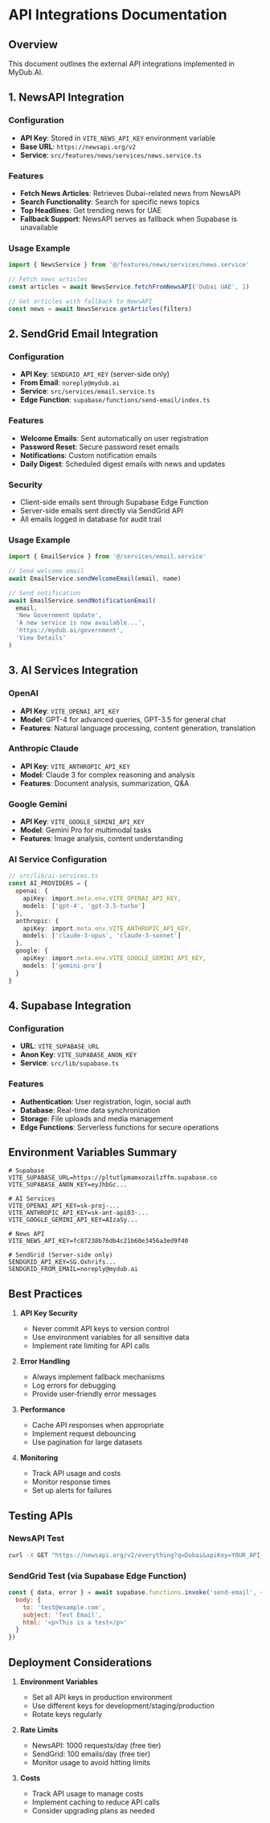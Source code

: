 # API Integrations Documentation

## Overview
This document outlines the external API integrations implemented in MyDub.AI.

## 1. NewsAPI Integration

### Configuration
- **API Key**: Stored in `VITE_NEWS_API_KEY` environment variable
- **Base URL**: `https://newsapi.org/v2`
- **Service**: `src/features/news/services/news.service.ts`

### Features
- **Fetch News Articles**: Retrieves Dubai-related news from NewsAPI
- **Search Functionality**: Search for specific news topics
- **Top Headlines**: Get trending news for UAE
- **Fallback Support**: NewsAPI serves as fallback when Supabase is unavailable

### Usage Example
```typescript
import { NewsService } from '@/features/news/services/news.service'

// Fetch news articles
const articles = await NewsService.fetchFromNewsAPI('Dubai UAE', 1)

// Get articles with fallback to NewsAPI
const news = await NewsService.getArticles(filters)
```

## 2. SendGrid Email Integration

### Configuration
- **API Key**: `SENDGRID_API_KEY` (server-side only)
- **From Email**: `noreply@mydub.ai`
- **Service**: `src/services/email.service.ts`
- **Edge Function**: `supabase/functions/send-email/index.ts`

### Features
- **Welcome Emails**: Sent automatically on user registration
- **Password Reset**: Secure password reset emails
- **Notifications**: Custom notification emails
- **Daily Digest**: Scheduled digest emails with news and updates

### Security
- Client-side emails sent through Supabase Edge Function
- Server-side emails sent directly via SendGrid API
- All emails logged in database for audit trail

### Usage Example
```typescript
import { EmailService } from '@/services/email.service'

// Send welcome email
await EmailService.sendWelcomeEmail(email, name)

// Send notification
await EmailService.sendNotificationEmail(
  email,
  'New Government Update',
  'A new service is now available...',
  'https://mydub.ai/government',
  'View Details'
)
```

## 3. AI Services Integration

### OpenAI
- **API Key**: `VITE_OPENAI_API_KEY`
- **Model**: GPT-4 for advanced queries, GPT-3.5 for general chat
- **Features**: Natural language processing, content generation, translation

### Anthropic Claude
- **API Key**: `VITE_ANTHROPIC_API_KEY`
- **Model**: Claude 3 for complex reasoning and analysis
- **Features**: Document analysis, summarization, Q&A

### Google Gemini
- **API Key**: `VITE_GOOGLE_GEMINI_API_KEY`
- **Model**: Gemini Pro for multimodal tasks
- **Features**: Image analysis, content understanding

### AI Service Configuration
```typescript
// src/lib/ai-services.ts
const AI_PROVIDERS = {
  openai: {
    apiKey: import.meta.env.VITE_OPENAI_API_KEY,
    models: ['gpt-4', 'gpt-3.5-turbo']
  },
  anthropic: {
    apiKey: import.meta.env.VITE_ANTHROPIC_API_KEY,
    models: ['claude-3-opus', 'claude-3-sonnet']
  },
  google: {
    apiKey: import.meta.env.VITE_GOOGLE_GEMINI_API_KEY,
    models: ['gemini-pro']
  }
}
```

## 4. Supabase Integration

### Configuration
- **URL**: `VITE_SUPABASE_URL`
- **Anon Key**: `VITE_SUPABASE_ANON_KEY`
- **Service**: `src/lib/supabase.ts`

### Features
- **Authentication**: User registration, login, social auth
- **Database**: Real-time data synchronization
- **Storage**: File uploads and media management
- **Edge Functions**: Serverless functions for secure operations

## Environment Variables Summary

```env
# Supabase
VITE_SUPABASE_URL=https://pltutlpmamxozailzffm.supabase.co
VITE_SUPABASE_ANON_KEY=eyJhbGc...

# AI Services
VITE_OPENAI_API_KEY=sk-proj-...
VITE_ANTHROPIC_API_KEY=sk-ant-api03-...
VITE_GOOGLE_GEMINI_API_KEY=AIzaSy...

# News API
VITE_NEWS_API_KEY=fc87238b76db4c21b60e3456a3ed9f40

# SendGrid (Server-side only)
SENDGRID_API_KEY=SG.Oxhrifs...
SENDGRID_FROM_EMAIL=noreply@mydub.ai
```

## Best Practices

1. **API Key Security**
   - Never commit API keys to version control
   - Use environment variables for all sensitive data
   - Implement rate limiting for API calls

2. **Error Handling**
   - Always implement fallback mechanisms
   - Log errors for debugging
   - Provide user-friendly error messages

3. **Performance**
   - Cache API responses when appropriate
   - Implement request debouncing
   - Use pagination for large datasets

4. **Monitoring**
   - Track API usage and costs
   - Monitor response times
   - Set up alerts for failures

## Testing APIs

### NewsAPI Test
```bash
curl -X GET "https://newsapi.org/v2/everything?q=Dubai&apiKey=YOUR_API_KEY"
```

### SendGrid Test (via Supabase Edge Function)
```javascript
const { data, error } = await supabase.functions.invoke('send-email', {
  body: {
    to: 'test@example.com',
    subject: 'Test Email',
    html: '<p>This is a test</p>'
  }
})
```

## Deployment Considerations

1. **Environment Variables**
   - Set all API keys in production environment
   - Use different keys for development/staging/production
   - Rotate keys regularly

2. **Rate Limits**
   - NewsAPI: 1000 requests/day (free tier)
   - SendGrid: 100 emails/day (free tier)
   - Monitor usage to avoid hitting limits

3. **Costs**
   - Track API usage to manage costs
   - Implement caching to reduce API calls
   - Consider upgrading plans as needed